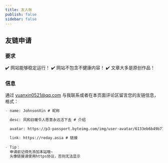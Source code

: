 ```yaml
---
title: 友人帐
publish: false
sidebar: false
---
```



<MyLinks/>

## 友链申请

### 要求

✔️ 网站能够稳定运行！
✔️ 网站不包含不健康内容！
✔️ 文章大多是原创作品！

### 信息

通过 <a href="mailto:yuanxin0521@qq.com">yuanxin0521@qq.com</a> 与我联系或者在本页面评论区留言您的友链信息，格式：
```markdown
- name: JohnsonXin # 昵称

  desc: 风和日暖令人愿意永远活下去 # 介绍

  avatar: https://p3-passport.byteimg.com/img/user-avatar/6133eb6b49b7709241a07379f7f509c0~180x180.awebp # 头像

  link: https://reday.asia # 链接
  
- Tip：
  申请前记得先添加本站哦~
  头像链接请使用https协议，否则无法显示
```

